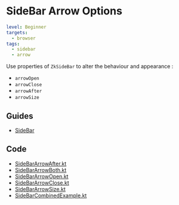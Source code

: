 # SideBar Arrow Options

```yaml
level: Beginner
targets:
  - browser
tags:
  - sidebar
  - arrow
```

Use properties of `ZkSideBar` to alter the behaviour and appearance :

 - `arrowOpen`
 - `arrowClose`
 - `arrowAfter`
 - `arrowSize`

<div data-zk-enrich="SideBarCombinedExample"></div>

## Guides

- [SideBar](/doc/guides/browser/builtin/SideBar.md)

## Code

- [SideBarArrowAfter.kt](/cookbook/src/jsMain/kotlin/zakadabar/cookbook/browser/sidebar/arrow/SideBarArrowAfter.kt)
- [SideBarArrowBoth.kt](/cookbook/src/jsMain/kotlin/zakadabar/cookbook/browser/sidebar/arrow/SideBarArrowBoth.kt)
- [SideBarArrowOpen.kt](/cookbook/src/jsMain/kotlin/zakadabar/cookbook/browser/sidebar/arrow/SideBarArrowOpen.kt)
- [SideBarArrowClose.kt](/cookbook/src/jsMain/kotlin/zakadabar/cookbook/browser/sidebar/arrow/SideBarArrowClose.kt)
- [SideBarArrowSize.kt](/cookbook/src/jsMain/kotlin/zakadabar/cookbook/browser/sidebar/arrow/SideBarArrowSize.kt)
- [SideBarCombinedExample.kt](/cookbook/src/jsMain/kotlin/zakadabar/cookbook/browser/sidebar/arrow/SideBarCombinedExample.kt)



